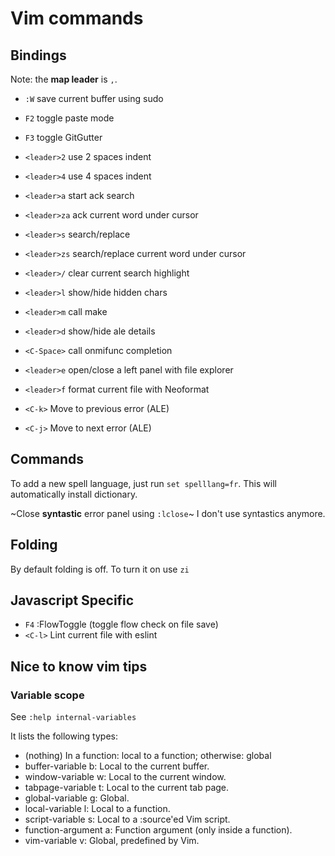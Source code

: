 Vim commands
============

## Bindings

Note: the **map leader** is `,`.

* `:W` save current buffer using sudo

* `F2` toggle paste mode
* `F3` toggle GitGutter

* `<leader>2` use 2 spaces indent
* `<leader>4` use 4 spaces indent

* `<leader>a` start ack search
* `<leader>za` ack current word under cursor

* `<leader>s` search/replace
* `<leader>zs` search/replace current word under cursor
* `<leader>/` clear current search highlight

* `<leader>l` show/hide hidden chars
* `<leader>m` call make
* `<leader>d` show/hide ale details

* `<C-Space>` call onmifunc completion
* `<leader>e` open/close a left panel with file explorer

* `<leader>f` format current file with Neoformat

* `<C-k>` Move to previous error (ALE)
* `<C-j>` Move to next error (ALE)

## Commands

To add a new spell language, just run `set spelllang=fr`. This will
automatically install dictionary.

~Close **syntastic** error panel using `:lclose`~ I don't use syntastics
anymore.

## Folding

By default folding is off. To turn it on use `zi`

## Javascript Specific

* `F4` :FlowToggle (toggle flow check on file save)
* `<C-l>` Lint current file with eslint

## Nice to know vim tips

### Variable scope

See `:help internal-variables`

It lists the following types:

 * (nothing) In a function: local to a function; otherwise: global
 * buffer-variable    b:     Local to the current buffer.
 * window-variable    w:     Local to the current window.
 * tabpage-variable   t:     Local to the current tab page.
 * global-variable    g:     Global.
 * local-variable     l:     Local to a function.
 * script-variable    s:     Local to a :source'ed Vim script.
 * function-argument  a:     Function argument (only inside a function).
 * vim-variable       v:     Global, predefined by Vim.

